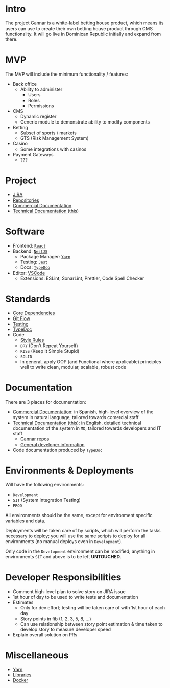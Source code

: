 # Intro

The project Gannar is a white-label betting house product, which means its users can use to
create their own betting house product through CMS functionality.
It will go live in Dominican Republic initially and expand from there.

# MVP

The MVP will include the minimum functionality / features:

- Back office
  - Ability to administer
    - Users
    - Roles
    - Permissions
- CMS
  - Dynamic register
  - Generic module to demonstrate ability to modify components
- Betting
  - Subset of sports / markets
  - GTS (Risk Management System)
- Casino
  - Some integrations with casinos
- Payment Gateways
  - ???

# Project

- [JIRA](https://inlaze.atlassian.net/jira/software/projects/GAN/boards/8/backlog)
- [Repositories](https://github.com/orgs/sport-enlace-sas-gannar/repositories)
- [Commercial Documentation](https://sportenlace-my.sharepoint.com/personal/c_osorio_sportenlace_onmicrosoft_com/_layouts/15/onedrive.aspx?id=%2Fpersonal%2Fc%5Fosorio%5Fsportenlace%5Fonmicrosoft%5Fcom%2FDocuments%2FGannar%2FDocumentacion%20Comercial&view=0)
- [Technical Documentation (this)](https://github.com/sport-enlace-sas-gannar/gannar-docs/tree/main)

# Software

- Frontend: [`React`](https://react.dev/)
- Backend: [`NestJS`](https://nestjs.com/)
  - Package Manager: [`Yarn`](https://yarnpkg.com/)
  - Testing: [`Jest`](https://jestjs.io/)
  - Docs: [`TypeDco`](https://typedoc.org/)
- Editor: [VSCode](https://code.visualstudio.com/)
  - Extensions: ESLint, SonarLint, Prettier, Code Spell Checker

# Standards

- [Core Dependencies](./docs/dependencies/dependencies.md)
- [Git Flow](./docs/git/git_flow.md)
- [Testing](./docs/test/test.md)
- [TypeDoc](./docs/type_doc/type_doc.md)
- Code
  - [Style Rules](./docs/code_style/code_style.md)
  - `DRY` (Don't Repeat Yourself)
  - `KISS` (Keep It Simple Stupid)
  - `SOLID`
  - In general, apply OOP (and Functional where applicable) principles well to write clean, modular, scalable, robust code

# Documentation

There are 3 places for documentation:

- [Commercial Documentation](https://sportenlace-my.sharepoint.com/personal/c_osorio_sportenlace_onmicrosoft_com/_layouts/15/onedrive.aspx?id=%2Fpersonal%2Fc%5Fosorio%5Fsportenlace%5Fonmicrosoft%5Fcom%2FDocuments%2FGannar%2FDocumentacion%20Comercial&view=0): in Spanish, high-level overview of the system in natural language, tailored towards comercial staff
- [Technical Documentation (this)](https://github.com/sport-enlace-sas-gannar/gannar-docs/tree/main): in English, detailed technical documentation of the system in `MD`, tailored towards developers and IT staff
  - [Gannar repos](https://github.com/orgs/sport-enlace-sas-gannar/repositories)
  - [General developer information](./docs/)
- Code documentation produced by `TypeDoc`

# Environments & Deployments

Will have the following environments:

- `Development`
- `SIT` (System Integration Testing)
- `PROD`

All environments should be the same, except for environment specific variables and data.

Deployments will be taken care of by scripts, which will perform the tasks necessary to deploy; you will use the same scripts to deploy for all environments (no manual deploys even in `Development`).

Only code in the `Development` environment can be modified; anything in environments `SIT` and above is to be left **UNTOUCHED**.

# Developer Responsibilities

- Comment high-level plan to solve story on JIRA issue
- 1st hour of day to be used to write tests and documentation
- Estimates
  - Only for dev effort; testing will be taken care of with 1st hour of each day
  - Story points in fib (1, 2, 3, 5, 8, ...)
  - Can use relationship between story point estimation & time taken to develop story to measure developer speed
- Explain overall solution on PRs

# Miscellaneous

- [Yarn](./docs/yarn/yarn.md)
- [Libraries](./docs/libs/libs.md)
- [Docker](./docs/docker/docker.md)
